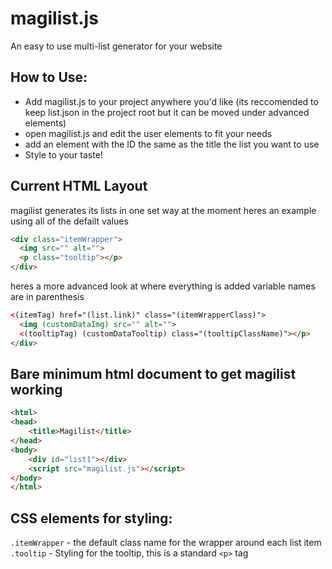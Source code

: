 # magilist.js 
An easy to use multi-list generator for your website

## How to Use:
* Add magilist.js to your project anywhere you'd like (its reccomended to keep list.json in the project root but it can be moved under advanced elements)
* open magilist.js and edit the user elements to fit your needs
* add an element with the ID the same as the title the list you want to use
* Style to your taste!

## Current HTML Layout
magilist generates its lists in one set way at the moment
heres an example using all of the defailt values
```HTML
<div class="itemWrapper">
  <img src="" alt="">
  <p class="tooltip"></p>
</div>
```

heres a more advanced look at where everything is added
variable names are in parenthesis
```HTML
<(itemTag) href="(list.link)" class="(itemWrapperClass)">
  <img (customDataImg) src="" alt="">
  <(tooltipTag) (customDataTooltip) class="(tooltipClassName)"></p>
</div>
```

## Bare minimum html document to get magilist working
```HTML
<html>
<head>
    <title>Magilist</title>
</head>
<body>
    <div id="list1"></div>
    <script src="magilist.js"></script>
</body>
</html>
```

## CSS elements for styling:
`.itemWrapper` - the default class name for the wrapper around each list item
`.tooltip` - Styling for the tooltip, this is a standard `<p>` tag